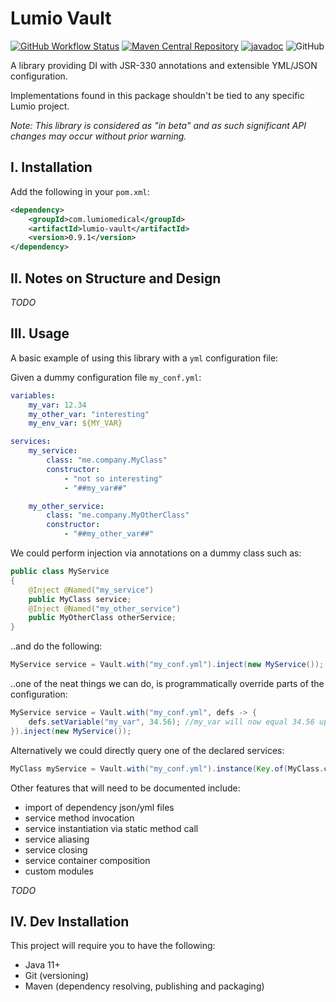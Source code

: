 # Lumio Vault

[![GitHub Workflow Status](https://img.shields.io/github/workflow/status/lumio-medical/lumio-vault/Java%20CI%20with%20Maven)](https://github.com/lumio-medical/lumio-vault/actions?query=workflow%3A%22Java+CI+with+Maven%22)
[![Maven Central Repository](https://maven-badges.herokuapp.com/maven-central/com.lumiomedical/lumio-vault/badge.svg)](https://maven-badges.herokuapp.com/maven-central/com.lumiomedical/lumio-vault)
[![javadoc](https://javadoc.io/badge2/com.lumiomedical/lumio-vault/javadoc.svg)](https://javadoc.io/doc/com.lumiomedical/lumio-vault)
![GitHub](https://img.shields.io/github/license/lumio-medical/lumio-vault)

A library providing DI with JSR-330 annotations and extensible YML/JSON configuration.

Implementations found in this package shouldn't be tied to any specific Lumio project.

_Note: This library is considered as "in beta" and as such significant API changes may occur without prior warning._

## I. Installation

Add the following in your `pom.xml`:

```xml
<dependency>
    <groupId>com.lumiomedical</groupId>
    <artifactId>lumio-vault</artifactId>
    <version>0.9.1</version>
</dependency>
```

## II. Notes on Structure and Design

_TODO_

## III. Usage

A basic example of using this library with a `yml` configuration file:

Given a dummy configuration file `my_conf.yml`:

```yaml
variables:
    my_var: 12.34
    my_other_var: "interesting"
    my_env_var: ${MY_VAR}

services:
    my_service:
        class: "me.company.MyClass"
        constructor:
            - "not so interesting"
            - "##my_var##"

    my_other_service:
        class: "me.company.MyOtherClass"
        constructor:
            - "##my_other_var##"
``` 

We could perform injection via annotations on a dummy class such as:

```java
public class MyService
{
    @Inject @Named("my_service")
    public MyClass service;
    @Inject @Named("my_other_service")
    public MyOtherClass otherService;
}
```

..and do the following:

```java
MyService service = Vault.with("my_conf.yml").inject(new MyService());
```

..one of the neat things we can do, is programmatically override parts of the configuration:

```java
MyService service = Vault.with("my_conf.yml", defs -> {
    defs.setVariable("my_var", 34.56); //my_var will now equal 34.56 upon injection
}).inject(new MyService());
```

Alternatively we could directly query one of the declared services:

```java
MyClass myService = Vault.with("my_conf.yml").instance(Key.of(MyClass.class, "my_service"));
```

Other features that will need to be documented include:

* import of dependency json/yml files
* service method invocation
* service instantiation via static method call
* service aliasing
* service closing
* service container composition
* custom modules

_TODO_

## IV. Dev Installation

This project will require you to have the following:

* Java 11+
* Git (versioning)
* Maven (dependency resolving, publishing and packaging) 
